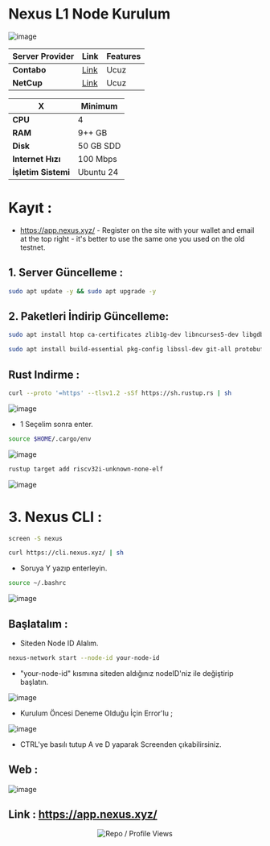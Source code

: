 # Nexus L1 Node Kurulum

![image](https://github.com/user-attachments/assets/ca6aff98-5366-4775-8d69-7334fc390765)

| Server Provider        | Link              | Features |
|------------------|----------------------------|----------------------------|
| **Contabo**          | [Link](https://www.dpbolvw.net/click-101330552-12454592)                     | Ucuz  |
| **NetCup**          | [Link](https://www.netcup.com/en/?ref=261820) | Ucuz |

| X        | Minimum              |
|------------------|----------------------------|
| **CPU**          | 4 |
| **RAM**          | 9++ GB                     |
| **Disk**      | 50 GB SDD                   |
| **Internet Hızı**      | 100 Mbps |
| **İşletim Sistemi**      | Ubuntu 24 |

# Kayıt : 

-  https://app.nexus.xyz/ - Register on the site with your wallet and email at the top right - it's better to use the same one you used on the old testnet.

## 1. Server Güncelleme : 

```bash
sudo apt update -y && sudo apt upgrade -y
```
## 2. Paketleri İndirip Güncelleme:

```bash
sudo apt install htop ca-certificates zlib1g-dev libncurses5-dev libgdbm-dev libnss3-dev tmux iptables curl nvme-cli git wget make jq libleveldb-dev build-essential pkg-config ncdu tar clang bsdmainutils lsb-release libssl-dev libreadline-dev libffi-dev jq gcc screen file nano btop unzip lz4 -y
```

```bash
sudo apt install build-essential pkg-config libssl-dev git-all protobuf-compiler -y
```

## Rust Indirme : 

```bash
curl --proto '=https' --tlsv1.2 -sSf https://sh.rustup.rs | sh
```

![image](https://github.com/user-attachments/assets/0efae43c-b5ba-488c-9f3e-de0aa12698f4)

- 1 Seçelim sonra enter.

```bash
source $HOME/.cargo/env
```

![image](https://github.com/user-attachments/assets/3e5d7403-25cf-46db-b2d5-d521508e8617)


```bash
rustup target add riscv32i-unknown-none-elf
```

![image](https://github.com/user-attachments/assets/cb08651c-6db6-4106-a5e0-285cb399d960)


# 3. Nexus CLI : 

```bash
screen -S nexus
```

```bash
curl https://cli.nexus.xyz/ | sh
```
- Soruya Y yazıp enterleyin.

```bash
source ~/.bashrc
```

![image](https://github.com/user-attachments/assets/edc927f7-d6a6-45de-b610-49dcc8af1571)


## Başlatalım : 

- Siteden Node ID Alalım.

```bash
nexus-network start --node-id your-node-id
```

- "your-node-id" kısmına siteden aldığınız nodeID'niz ile değiştirip başlatın.

![image](https://github.com/user-attachments/assets/b734e345-e6d2-46bf-97d8-91b81d4f8cd5)

- Kurulum Öncesi Deneme Olduğu İçin Error'lu ; 

![image](https://github.com/user-attachments/assets/06cbe3be-1999-4d73-b0c9-29dce8ec1dcf)

- CTRL'ye basılı tutup A ve D yaparak Screenden çıkabilirsiniz.


## Web : 

![image](https://github.com/user-attachments/assets/711cde21-4716-4850-a901-558f79071196)

## Link : https://app.nexus.xyz/


<p align="center">
  <img src="https://komarev.com/ghpvc/?username=FurkanL0&style=flat-square&color=red&label=Profile+Views+/+Repo+Views+" alt="Repo / Profile Views" />
</p>
